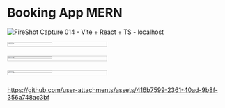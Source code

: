 # Booking App MERN

![FireShot Capture 014 - Vite + React + TS - localhost](https://github.com/user-attachments/assets/d773a782-8c41-43ba-b76d-8c6ff8cd493d)

<div style="display: grid; flex-wrap: wrap; align-items: flex-start; gap: 10px;">
  <img src="https://github.com/user-attachments/assets/bcb987f3-f5e1-4ff3-bc20-0d0ff2f1d56e" alt="Image 2" style="width: 45%; border: 1px solid #ccc;"/>
  <img src="https://github.com/user-attachments/assets/73d2c759-e58b-43af-bbee-b7e492b654f3" alt="Image 3" style="width: 45%; border: 1px solid #ccc;"/>
  <img src="https://github.com/user-attachments/assets/7f4e45b0-45a5-4350-af38-3c3ba89f5469" alt="Image 4" style="width: 45%; border: 1px solid #ccc;"/>
</div>

https://github.com/user-attachments/assets/416b7599-2361-40ad-9b8f-356a748ac3bf

